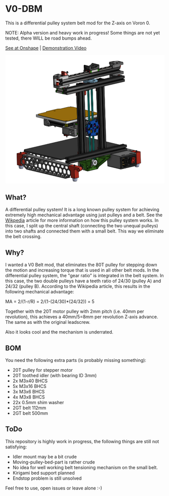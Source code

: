 
# V0-DBM
This is a differential pulley system belt mod for the Z-axis on Voron 0. 

NOTE: Alpha version and heavy work in progress! Some things are not yet tested, there WILL be road bumps ahead.

[See at Onshape](https://cad.onshape.com/documents/652155fb16d5bfa4e40363ce/w/0de7fce5d378ec45beba7939/e/0d8c25df57177126b288434d?renderMode=0&uiState=625118011183de28f2984f7c) | [Demonstration Video](https://www.reddit.com/r/VORONDesign/comments/txs1nn/what_do_you_guys_think_of_a_differential_pulley/?sort=new)

![alt text](Images/V0-DBM.png)


## What?
A differential pulley system! It is a long known pulley system for achieving extremely high mechanical advantage using just pulleys and a belt.
See the [Wikpedia](https://en.wikipedia.org/wiki/Differential_pulley) article for more information on how this pulley system works. In this case, I split up the central shaft (connecting the two unequal pulleys) into two shafts and connected them with a small belt. This way we eliminate the belt crossing.

## Why?
I wanted a V0 Belt mod, that eliminates the 80T pulley for stepping down the motion and increasing torque that is used in all other belt mods. In the differential pulley system, the "gear ratio" is integrated in the belt system. In this case, the two double pulleys have a teeth ratio of 24/30 (pulley A) and 24/32 (pulley B). According to the Wikipedia article, this results in the following mechanical advantage:

MA = 2/(1-r/R) = 2/(1-(24/30)*(24/32)) = 5

Together with the 20T motor pulley with 2mm pitch (i.e. 40mm per revolution), this achieves a 40mm/5=8mm per revolution Z-axis advance. The same as with the original leadscrew.

Also it looks cool and the mechanism is underrated.

## BOM
You need the following extra parts (is probably missing something):
- 20T pulley for stepper motor
- 20T toothed idler (with bearing ID 3mm)
- 2x M3x40 BHCS
- 5x M3x16 BHCS
- 3x M3x6 BHCS
- 4x M3x8 BHCS
- 22x 0.5mm shim washer
- 2GT belt 112mm
- 2GT belt 500mm

## ToDo
This repository is highly work in progress, the following things are still not satisfying:
- Idler mount may be a bit crude
- Moving-pulley-bed-part is rather crude
- No idea for well working belt tensioning mechanism on the small belt.
- Kirigami bed support planned
- Endstop problem is still unsolved


Feel free to use, open issues or leave alone :-)


